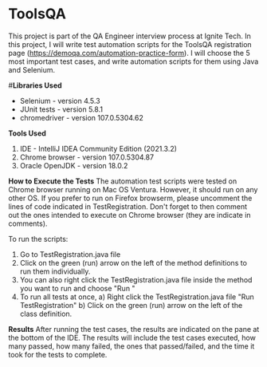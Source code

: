 # ToolsQA
This project is part of the QA Engineer interview process at Ignite Tech.
In this project, I will write test automation scripts for the ToolsQA registration page (https://demoqa.com/automation-practice-form). 
I will choose the 5 most important test cases, and write automation scripts for them using Java and Selenium.

#**Libraries Used**
* Selenium - version 4.5.3
* JUnit tests - version 5.8.1
* chromedriver - version 107.0.5304.62

**Tools Used**
1. IDE - IntelliJ IDEA Community Edition (2021.3.2)
2. Chrome browser - version 107.0.5304.87
3. Oracle OpenJDK - version 18.0.2

**How to Execute the Tests**
The automation test scripts were tested on Chrome browser running on Mac OS Ventura. However, it should run on any other OS.
If you prefer to run on Firefox browserm, please uncomment the lines of code indicated in TestRegistration. Don't forget to then comment out the ones intended to execute on Chrome browser (they are indicate in comments).

To run the scripts:
1. Go to TestRegistration.java file
2. Click on the green (run) arrow on the left of the method definitions to run them individually.
3. You can also right click the TestRegistration.java file inside the method you want to run and choose "Run <method name>"
4. To run all tests at once, 
    a) Right click the TestRegistration.java file "Run TestRegistration"
    b) Click on the green (run) arrow on the left of the class definition.

  
**Results**
After running the test cases, the results are indicated on the pane at the bottom of the IDE.
The results will include the test cases executed, how many passed, how many failed, the ones that passed/failed, and the time it took for the tests to complete.
